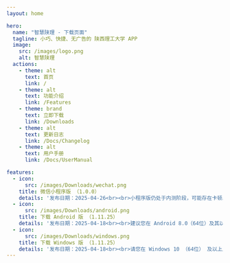 ```yaml
---
layout: home

hero:
  name: "智慧陕理 - 下载页面"
  tagline: 小巧、快捷、无广告的 陕西理工大学 APP
  image:
    src: /images/logo.png
    alt: 智慧陕理
  actions:
    - theme: alt
      text: 首页
      link: /
    - theme: alt
      text: 功能介绍
      link: /Features
    - theme: brand
      text: 立即下载
      link: /Downloads
    - theme: alt
      text: 更新日志
      link: /Docs/Changelog
    - theme: alt
      text: 用户手册
      link: /Docs/UserManual

features:
  - icon:
      src: /images/Downloads/wechat.png
    title: 微信小程序版 （1.0.0）
    details: '发布日期：2025-04-26<br><br>小程序版仍处于内测阶段，可能存在卡顿以及其他稳定性问题，若您在使用过程中遇到任何问题，欢迎前往 “智慧陕理” 公众号反馈<br><br><a href="./Docs/WeChat/"><font style="font-size: 5; color: red">点击前往</font></a>'
  - icon:
      src: /images/Downloads/android.png
    title: 下载 Android 版 （1.11.25）
    details: '发布日期：2025-04-18<br><br>建议您在 Android 8.0（64位）及其以上版本的设备上使用 Android 版智慧陕理，目前市面上 90% 的设备均符合要求<br><br><a href="http://apis.smartsnut.cn/Android/SelfUpdate/SmartSNUT_Android_1.11.25.apk"><font style="font-size: 5; color: red">点击下载</font></a>'
  - icon:
      src: /images/Downloads/windows.png
    title: 下载 Windows 版 （1.11.25）
    details: '发布日期：2025-04-18<br><br>请您在 Windows 10 （64位） 及以上版本使用 Windows 版智慧陕理，请确保您的设备符合要求<br><br><a href="https://apis.smartsnut.cn/Windows/SelfUpdate/SmartSNUT_Windows_1.11.25.exe"><font style="font-size: 5; color: red">点击下载</font></a>'
---
```


